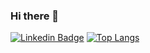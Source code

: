### Hi there 👋

[![Linkedin Badge](https://img.shields.io/badge/-LinkedIn-blue?style=flat-square&logo=Linkedin&logoColor=white&link=https://www.linkedin.com/in/fagnerpsantos/)](https://www.linkedin.com/in/giovana-a-a1795a117/)
[![Top Langs](https://github-readme-stats.vercel.app/api/top-langs/?username=anuraghazra)](https://github.com/Gipria/github-readme-stats)



